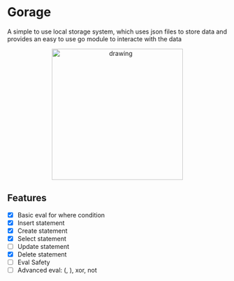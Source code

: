 # Gorage
A simple to use local storage system, which uses json files to store data and provides an easy to use go module to interacte with the data
<center>
<img src="https://i.imgur.com/8HDAwXt.png" alt="drawing" width="300"/>
</center>

## Features
- [X] Basic eval for where condition 
- [X] Insert statement
- [X] Create statement
- [X] Select statement
- [ ] Update statement
- [X] Delete statement
- [ ] Eval Safety
- [ ] Advanced eval:  (, ), xor, not
